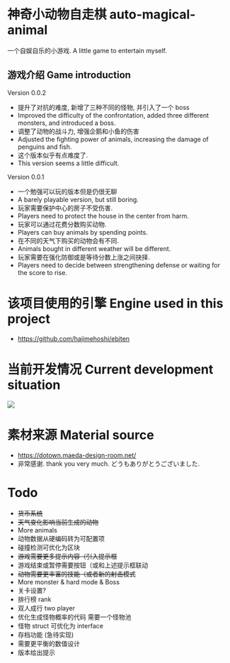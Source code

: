 # 神奇小动物自走棋 auto-magical-animal
一个自娱自乐的小游戏.
A little game to entertain myself.
## 游戏介绍 Game introduction
Version 0.0.2
- 提升了对抗的难度, 新增了三种不同的怪物, 并引入了一个 boss
- Improved the difficulty of the confrontation, added three different monsters, and introduced a boss.
- 调整了动物的战斗力, 增强企鹅和小鱼的伤害
- Adjusted the fighting power of animals, increasing the damage of penguins and fish.
- 这个版本似乎有点难度了.
- This version seems a little difficult.

Version 0.0.1
- 一个勉强可以玩的版本但是仍很无聊
- A barely playable version, but still boring.
- 玩家需要保护中心的房子不受伤害.
- Players need to protect the house in the center from harm.
- 玩家可以通过花费分数购买动物.
- Players can buy animals by spending points.
- 在不同的天气下购买的动物会有不同.
- Animals bought in different weather will be different.
- 玩家需要在强化防御或是等待分数上涨之间抉择.
- Players need to decide between strengthening defense or waiting for the score to rise.


# 该项目使用的引擎 Engine used in this project
- https://github.com/hajimehoshi/ebiten

# 当前开发情况 Current development situation
![](https://s3.bmp.ovh/imgs/2024/08/07/a3e088fc5fa00592.png)

# 素材来源 Material source
- https://dotown.maeda-design-room.net/
- 非常感谢. thank you very much. どうもありがとうございました.

# Todo
- ~~货币系统~~
- ~~天气变化影响当前生成的动物~~
- More animals
- 动物数据从硬编码转为可配置项
- 碰撞检测可优化为区块
- ~~游戏需要更多提示内容（引入提示框~~
- 游戏结束或暂停需要按钮（或和上述提示框联动
- ~~动物需要更丰富的技能（或者新的射击模式~~
- More monster & hard mode & Boss
- 关卡设置?
- 排行榜 rank
- 双人成行 two player
- 优化生成怪物概率的代码 需要一个怪物池
- 怪物 struct 可优化为 interface
- 存档功能 (急待实现)
- 需要更平衡的数值设计
- 版本给出提示